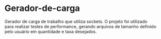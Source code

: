 # Gerador-de-carga

Gerador de carga de trabalho que utiliza sockets.
O projeto foi utilizado para realizar testes de performance, gerando arquivos de tamanho definido pelo usuário em quantidade e taxa desejados.
